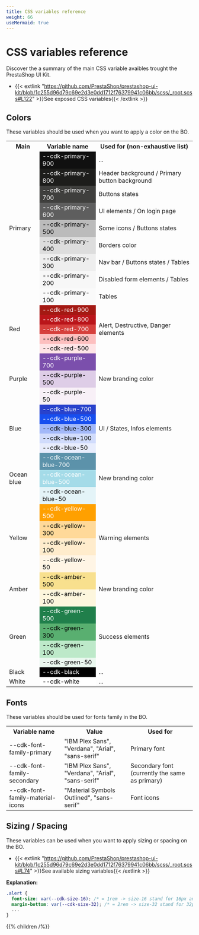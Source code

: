 ```yaml
---
title: CSS variables reference
weight: 66
useMermaid: true
---
```


# CSS variables reference

Discover the a summary of the main CSS variable avaibles trought the PrestaShop UI Kit.
- {{< extlink "https://github.com/PrestaShop/prestashop-ui-kit/blob/1c255d96d79c69e2d3e0dd1712f76379941c06bb/scss/_root.scss#L122" >}}See exposed CSS variables{{< /extlink >}}

## Colors

These variables should be used when you want to apply a color on the BO.

<table>
  <tr>
    <th>Main</th>
    <th>Variable name</th>
    <th>Used for (non-exhaustive list)</th>
  </tr>
  <!-- PRIMARY -->
  <tr>
    <td rowspan="9">Primary</td>
    <td style="background:#101010;color:white;">--cdk-primary-900</td>
    <td>...</td>
  </tr>
  <tr>
    <td style="background:#1d1d1b;color:white;">--cdk-primary-800</td>
    <td>Header background / Primary button background</td>
  </tr>
  <tr>
    <td style="background:#3f3f3d;color:white;">--cdk-primary-700</td>
    <td>Buttons states</td>
  </tr>
  <tr>
    <td style="background:#5e5e5e;color:white;">--cdk-primary-600</td>
    <td>UI elements / On login page</td>
  </tr>
  <tr>
    <td style="background:#bbb;color:black;">--cdk-primary-500</td>
    <td>Some icons / Buttons states</td>
  </tr>
  <tr>
    <td style="background:#ddd;color:black;">--cdk-primary-400</td>
    <td>Borders color</td>
  </tr>
  <tr>
    <td style="background:#eee;color:black;">--cdk-primary-300</td>
    <td>Nav bar / Buttons states / Tables</td>
  </tr>
  <tr>
    <td style="background:#f7f7f7;color:black;">--cdk-primary-200</td>
    <td>Disabled form elements / Tables</td>
  </tr>
  <tr>
    <td style="background:#fafafa;color:black;">--cdk-primary-100</td>
    <td>Tables</td>
  </tr>
  <!-- RED -->
  <tr>
    <td rowspan="5">Red</td>
    <td style="background:#a41913;color:white;">--cdk-red-900</td>
    <td rowspan="5">Alert, Destructive, Danger elements</td>
  </tr>
  <tr>
    <td style="background:#ba151a;color:white;">--cdk-red-800</td>
  </tr>
  <tr>
    <td style="background:#d63f3c;color:white;">--cdk-red-700</td>
  </tr>
  <tr>
    <td style="background:#fdbfbf;color:black;">--cdk-red-600</td>
  </tr>
  <tr>
    <td style="background:#ffe4e6;color:black;">--cdk-red-500</td>
  </tr>
  <!-- PURPLE -->
  <tr>
    <td rowspan="3">Purple</td>
    <td style="background:#7b4fac;color:white;">--cdk-purple-700</td>
    <td rowspan="3">New branding color</td>
  </tr>
  <tr>
    <td style="background:#decde7;color:black;">--cdk-purple-500</td>
  </tr>
  <tr>
    <td style="background:#f8f0f7;color:black;">--cdk-purple-50</td>
  </tr>
  <!-- BLUE -->
  <tr>
    <td rowspan="5">Blue</td>
    <td style="background:#2942cc;color:white;">--cdk-blue-700</td>
    <td rowspan="5">UI / States, Infos elements</td>
  </tr>
  <tr>
    <td style="background:#174eef;color:white;">--cdk-blue-500</td>
  </tr>
  <tr>
    <td style="background:#a2b8f9;color:black;">--cdk-blue-300</td>
  </tr>
  <tr>
    <td style="background:#d1dcfc;color:black;">--cdk-blue-100</td>
  </tr>
  <tr>
    <td style="background:#e8edfd;color:black;">--cdk-blue-50</td>
  </tr>
  <!-- OCEAN BLUE -->
  <tr>
    <td rowspan="3">Ocean blue</td>
    <td style="background:#5c92aa;color:white;">--cdk-ocean-blue-700</td>
    <td rowspan="3">New branding color</td>
  </tr>
  <tr>
    <td style="background:#a4dbe8;color:white;">--cdk-ocean-blue-500</td>
  </tr>
  <tr>
    <td style="background:#e4f4f8;color:black;">--cdk-ocean-blue-50</td>
  </tr>
  <!-- YELLOW -->
  <tr>
    <td rowspan="4">Yellow</td>
    <td style="background:#ffa000;color:white;">--cdk-yellow-500</td>
    <td rowspan="4">Warning elements</td>
  </tr>
  <tr>
    <td style="background:#ffd999;color:black;">--cdk-yellow-300</td>
  </tr>
  <tr>
    <td style="background:#ffeccc;color:black;">--cdk-yellow-100</td>
  </tr>
  <tr>
    <td style="background:#fff5e5;color:black;">--cdk-yellow-50</td>
  </tr>
  <!-- AMBER -->
  <tr>
    <td rowspan="2">Amber</td>
    <td style="background:#f8e08e;color:black;">--cdk-amber-500</td>
    <td rowspan="2">New branding color</td>
  </tr>
  <tr>
    <td style="background:#fdf6dd;color:black;">--cdk-amber-100</td>
  </tr>
  <!-- GREEN -->
  <tr>
    <td rowspan="4">Green</td>
    <td style="background:#207f4b;color:white;">--cdk-green-500</td>
    <td rowspan="4">Success elements</td>
  </tr>
  <tr>
    <td style="background:#59af70;color:black;">--cdk-green-300</td>
  </tr>
  <tr>
    <td style="background:#bde9c9;color:black;">--cdk-green-100</td>
  </tr>
  <tr>
    <td style="background:#eaf8ef;color:black;">--cdk-green-50</td>
  </tr>
  <!-- COMMON -->
  <tr>
    <td>Black</td>
    <td style="background:#000;color:white;">--cdk-black</td>
    <td>...</td>
  </tr>
  <tr>
    <td>White</td>
    <td style="background:#fff;color:black;">--cdk-white</td>
    <td>...</td>
  </tr>
</table>

## Fonts

These variables should be used for fonts family in the BO.

<table>
  <tr>
  <th>Variable name</th>
  <th>Value</th>
  <th>Used for</th>
  </tr>
  <tr>
    <td>--cdk-font-family-primary</td>
    <td>"IBM Plex Sans", "Verdana", "Arial", "sans-serif"</td>
    <td>Primary font</td>
  </tr>
  <tr>
    <td>--cdk-font-family-secondary</td>
    <td>"IBM Plex Sans", "Verdana", "Arial", "sans-serif"</td>
    <td>Secondary font (currently the same as primary)</td>
  </tr>
  <tr>
    <td>--cdk-font-family-material-icons</td>
    <td>"Material Symbols Outlined", "sans-serif"</td>
    <td>Font icons</td>
  </tr>
</table>

## Sizing / Spacing

These variables can be used when you want to apply sizing or spacing on the BO.

- {{< extlink "https://github.com/PrestaShop/prestashop-ui-kit/blob/1c255d96d79c69e2d3e0dd1712f76379941c06bb/scss/_root.scss#L74" >}}See available sizing variables{{< /extlink >}}

**Explanation:**

```CSS
.alert {
  font-size: var(--cdk-size-16); /* = 1rem -> size-16 stand for 16px and variables values are in rem */
  margin-bottom: var(--cdk-size-32); /* = 2rem -> size-32 stand for 32px and variables values are in rem */
  ...
}
```
{{% children /%}}

